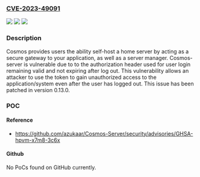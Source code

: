 ### [CVE-2023-49091](https://cve.mitre.org/cgi-bin/cvename.cgi?name=CVE-2023-49091)
![](https://img.shields.io/static/v1?label=Product&message=Cosmos-Server&color=blue)
![](https://img.shields.io/static/v1?label=Version&message=%3D%20%3C%200.13.0%20&color=brighgreen)
![](https://img.shields.io/static/v1?label=Vulnerability&message=CWE-613%3A%20Insufficient%20Session%20Expiration&color=brighgreen)

### Description

Cosmos provides users the ability self-host a home server by acting as a secure gateway to your application, as well as a server manager. Cosmos-server is vulnerable due to to the authorization header used for user login remaining valid and not expiring after log out. This vulnerability allows an attacker to use the token to gain unauthorized access to the application/system even after the user has logged out. This issue has been patched in version 0.13.0.

### POC

#### Reference
- https://github.com/azukaar/Cosmos-Server/security/advisories/GHSA-hpvm-x7m8-3c6x

#### Github
No PoCs found on GitHub currently.

